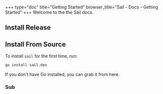 +++
type="doc"
title="Getting Started"
browser_title="Sail - Docs - Getting Started"
+++
Welcome to the the Sail docs.

## Install Release



## Install From Source

To install `sail` for the first time, run:

```bash
go install sail.dev
```

If you don't have Go installed, you can grab it from here.

### Sub